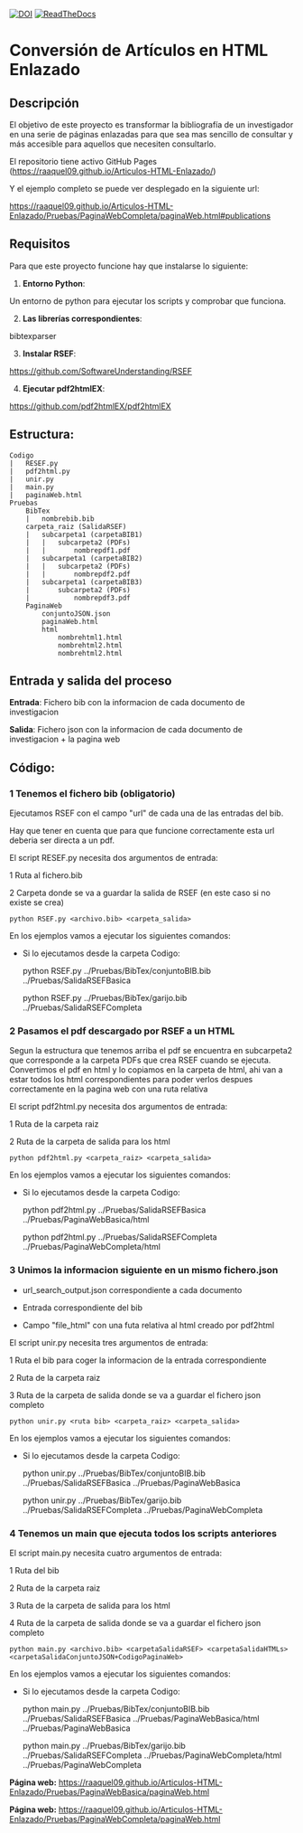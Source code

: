 [![DOI](https://zenodo.org/badge/DOI/10.5281/zenodo.15390107.svg)](https://doi.org/10.5281/zenodo.15390107) [![ReadTheDocs](https://img.shields.io/badge/Documentation-Read%20The%20Docs-brightgreen)](https://articulos-html-enlazado.readthedocs.io/en/latest/)

# Conversión de Artículos en HTML Enlazado


## Descripción

El objetivo de este proyecto es transformar la bibliografía de un investigador en una serie de páginas enlazadas para que sea mas sencillo de consultar y más accesible para aquellos que necesiten consultarlo.

El repositorio tiene activo GitHub Pages (https://raaquel09.github.io/Articulos-HTML-Enlazado/) 

Y el ejemplo completo se puede ver desplegado en la siguiente url:

https://raaquel09.github.io/Articulos-HTML-Enlazado/Pruebas/PaginaWebCompleta/paginaWeb.html#publications

## Requisitos

Para que este proyecto funcione hay que instalarse lo siguiente:

1. **Entorno Python**:

 Un entorno de python para ejecutar los scripts y comprobar que funciona.

2. **Las librerías correspondientes**:

 bibtexparser

3. **Instalar RSEF**:

 https://github.com/SoftwareUnderstanding/RSEF 

4. **Ejecutar pdf2htmlEX**:

 https://github.com/pdf2htmlEX/pdf2htmlEX


## Estructura:

	Codigo
	|	RESEF.py
	|	pdf2html.py
	|	unir.py
	|	main.py
	|	paginaWeb.html
	Pruebas
		BibTex
		|	nombrebib.bib 
		carpeta_raiz (SalidaRSEF)
		|	subcarpeta1 (carpetaBIB1)
		|	|	subcarpeta2 (PDFs)
		|	|		nombrepdf1.pdf
		|	subcarpeta1 (carpetaBIB2)
		|	|	subcarpeta2 (PDFs)
		|	|		nombrepdf2.pdf
		|	subcarpeta1 (carpetaBIB3)
		|		subcarpeta2 (PDFs)
		|			nombrepdf3.pdf
		PaginaWeb 
			conjuntoJSON.json
			paginaWeb.html
			html
				nombrehtml1.html
				nombrehtml2.html
				nombrehtml2.html


## Entrada y salida del proceso

**Entrada**: Fichero bib con la informacion de cada documento de investigacion

**Salida**: Fichero json con la informacion de cada documento de investigacion + la pagina web


## Código:

### 1 Tenemos el fichero bib (obligatorio)

Ejecutamos RSEF con el campo "url" de cada una de las entradas del bib.

Hay que tener en cuenta que para que funcione correctamente esta url deberia ser directa a un pdf.

El script RESEF.py necesita dos argumentos de entrada:

 1 Ruta al fichero.bib
 
 2 Carpeta donde se va a guardar la salida de RSEF (en este caso si no existe se crea)
 
	python RSEF.py <archivo.bib> <carpeta_salida>
	
En los ejemplos vamos a ejecutar los siguientes comandos:

- Si lo ejecutamos desde la carpeta Codigo:
	
	python RSEF.py ../Pruebas/BibTex/conjuntoBIB.bib ../Pruebas/SalidaRSEFBasica
		
	python RSEF.py ../Pruebas/BibTex/garijo.bib ../Pruebas/SalidaRSEFCompleta
	
### 2 Pasamos el pdf descargado por RSEF a un HTML

Segun la estructura que tenemos arriba el pdf se encuentra en subcarpeta2 que corresponde a la carpeta PDFs que crea RSEF cuando se ejecuta.
Convertimos el pdf en html y lo copiamos en la carpeta de html, ahi van a estar todos los html correspondientes para poder verlos despues correctamente en la pagina web con una ruta relativa

El script pdf2html.py necesita dos argumentos de entrada:

 1 Ruta de la carpeta raiz 
 
 2 Ruta de la carpeta de salida para los html
 
	python pdf2html.py <carpeta_raiz> <carpeta_salida>
	
En los ejemplos vamos a ejecutar los siguientes comandos:

- Si lo ejecutamos desde la carpeta Codigo:
	
	python pdf2html.py ../Pruebas/SalidaRSEFBasica ../Pruebas/PaginaWebBasica/html
		
	python pdf2html.py ../Pruebas/SalidaRSEFCompleta ../Pruebas/PaginaWebCompleta/html
	
### 3 Unimos la informacion siguiente en un mismo fichero.json

- url_search_output.json correspondiente a cada documento

- Entrada correspondiente del bib

- Campo "file_html" con una futa relativa al html creado por pdf2html


El script unir.py necesita tres argumentos de entrada:

 1 Ruta el bib para coger la informacion de la entrada correspondiente
 
 2 Ruta de la carpeta raiz 
 
 3 Ruta de la carpeta de salida donde se va a guardar el fichero json completo 

	python unir.py <ruta bib> <carpeta_raiz> <carpeta_salida>
	
En los ejemplos vamos a ejecutar los siguientes comandos:

- Si lo ejecutamos desde la carpeta Codigo:

	python unir.py ../Pruebas/BibTex/conjuntoBIB.bib ../Pruebas/SalidaRSEFBasica ../Pruebas/PaginaWebBasica
		
	python unir.py ../Pruebas/BibTex/garijo.bib ../Pruebas/SalidaRSEFCompleta ../Pruebas/PaginaWebCompleta
	
### 4 Tenemos un main que ejecuta todos los scripts anteriores

El script main.py necesita cuatro argumentos de entrada:

 1 Ruta del bib 
 
 2 Ruta de la carpeta raiz 
 
 3 Ruta de la carpeta de salida para los html
 
 4 Ruta de la carpeta de salida donde se va a guardar el fichero json completo
 
	python main.py <archivo.bib> <carpetaSalidaRSEF> <carpetaSalidaHTMLs> <carpetaSalidaConjuntoJSON+CodigoPaginaWeb>

En los ejemplos vamos a ejecutar los siguientes comandos:

- Si lo ejecutamos desde la carpeta Codigo:
	
	python main.py ../Pruebas/BibTex/conjuntoBIB.bib ../Pruebas/SalidaRSEFBasica ../Pruebas/PaginaWebBasica/html ../Pruebas/PaginaWebBasica

	python main.py ../Pruebas/BibTex/garijo.bib ../Pruebas/SalidaRSEFCompleta ../Pruebas/PaginaWebCompleta/html ../Pruebas/PaginaWebCompleta

**Página web:** https://raaquel09.github.io/Articulos-HTML-Enlazado/Pruebas/PaginaWebBasica/paginaWeb.html

 **Página web:** https://raaquel09.github.io/Articulos-HTML-Enlazado/Pruebas/PaginaWebCompleta/paginaWeb.html
